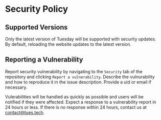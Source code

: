 # Security Policy

## Supported Versions

Only the latest version of Tuesday will be supported with security updates. By default, reloading the website updates to the latest version.

## Reporting a Vulnerability

Report security vulnerability by navigating to the `Security` tab of the repository and clicking `Report a vulnerability`.
Describe the vulnurability and how to reproduce it in the issue description. Provide a uid or email if necessary.

Vulerabilities will be handled as quickly as possible and users will be notified if they were affected.
Expect a response to a vulnerability report in 24 hours or less. If there is no response within 24 hours, contact us at contact@tues.tech.
